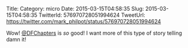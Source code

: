 Title: 
Category: micro
Date: 2015-03-15T04:58:35
Slug: 2015-03-15T04:58:35
TwitterId: 576970728051994624
TweetUrl: https://twitter.com/mark_philpot/status/576970728051994624

Wow! [@DFChapters](https://twitter.com/DFChapters) is *so* good! I want more of this type of story telling damn it!